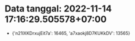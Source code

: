 # Data tanggal: 2022-11-14 17:16:29.505578+07:00

* {'n21lXKDrxujEit7a': 16465, 'a7xaokj8D7KUKkDV': 13565}
